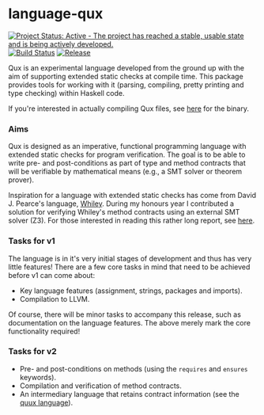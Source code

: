 # language-qux

[![Project Status: Active - The project has reached a stable, usable state and is being actively developed.](http://www.repostatus.org/badges/1.0.0/active.svg)](http://www.repostatus.org/#active)
[![Build Status](https://travis-ci.org/qux-lang/language-qux.svg?branch=master)](https://travis-ci.org/qux-lang/language-qux)
[![Release](https://img.shields.io/github/release/qux-lang/language-qux.svg)](https://github.com/qux-lang/language-qux/releases)

Qux is an experimental language developed from the ground up with the aim of supporting extended
    static checks at compile time.
This package provides tools for working with it (parsing, compiling, pretty printing and type
    checking) within Haskell code.

If you're interested in actually compiling Qux files, see [here](https://github.com/qux-lang/qux)
    for the binary.

### Aims

Qux is designed as an imperative, functional programming language with extended static checks for
    program verification.
The goal is to be able to write pre- and post-conditions as part of type and method contracts that
    will be verifiable by mathematical means (e.g., a SMT solver or theorem prover).

Inspiration for a language with extended static checks has come from David J. Pearce's language,
    [Whiley](https://github.com/whiley "Whiley").
During my honours year I contributed a solution for verifying Whiley's method contracts using an
    external SMT solver (Z3).
For those interested in reading this rather long report, see
    [here](http://homepages.ecs.vuw.ac.nz/~djp/files/HenryWyldeENGR489.pdf).

### Tasks for v1

The language is in it's very initial stages of development and thus has very little features!
There are a few core tasks in mind that need to be achieved before v1 can come about:

* Key language features (assignment, strings, packages and imports).
* Compilation to LLVM.

Of course, there will be minor tasks to accompany this release, such as documentation on the language features.
The above merely mark the core functionality required!

### Tasks for v2

* Pre- and post-conditions on methods (using the `requires` and `ensures` keywords).
* Compilation and verification of method contracts.
* An intermediary language that retains contract information (see the
    [quux language](https://github.com/qux-lang/language-quux "quux")).


